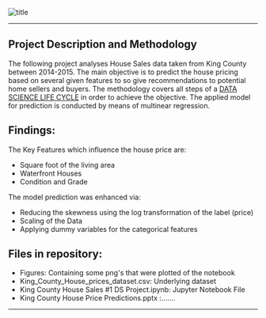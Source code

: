 ![title](https://www.seattlebusinessmag.com/sites/default/files/field/image/lead_Aquarium_Campus_New.jpg)
***
## Project Description and Methodology
The following project analyses House Sales data taken from King County between 2014-2015. The main objective
is to predict the house pricing based on several given features to so give recommendations to potential home sellers and buyers.
The methodology covers all steps of a [DATA SCIENCE LIFE CYCLE](https://www.educba.com/data-science-lifecycle/) in order to achieve the objective. The applied model for prediction is conducted by means of multinear regression.

## Findings:
The Key Features which influence the house price are:
  - Square foot of the living area
  - Waterfront Houses
  - Condition and Grade
 
The model prediction was enhanced via:
  - Reducing the skewness using the log transformation of the label (price)
  - Scaling of the Data
  - Applying dummy variables for the categorical features
  
## Files in repository:
- Figures: Containing some png's that were plotted of the notebook
- King_County_House_prices_dataset.csv: Underlying dataset
- King County House Sales #1 DS Project.ipynb: Jupyter Notebook File
- King County House Price Predictions.pptx :....... 
***

